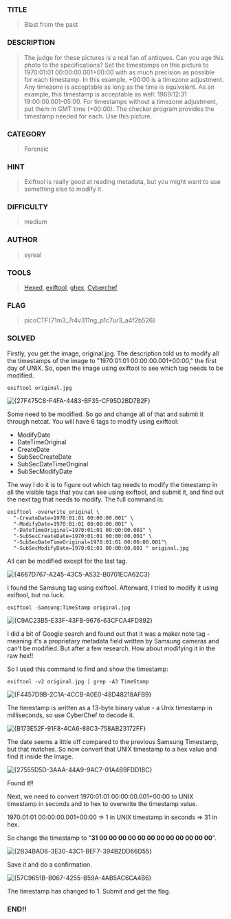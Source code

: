 ### TITLE
>Blast from the past
### DESCRIPTION
> The judge for these pictures is a real fan of antiques. Can you age this photo to the specifications?
Set the timestamps on this picture to 1970:01:01 00:00:00.001+00:00 with as much precision as possible for each timestamp. In this example, +00:00 is a timezone adjustment. Any timezone is acceptable as long as the time is equivalent. As an example, this timestamp is acceptable as well: 1969:12:31 19:00:00.001-05:00. For timestamps without a timezone adjustment, put them in GMT time (+00:00). The checker program provides the timestamp needed for each.
Use this picture.

### CATEGORY
> Forensic
### HINT
> Exiftool is really good at reading metadata, but you might want to use something else to modify it.
### DIFFICULTY
>medium
### AUTHOR
> syreal
### TOOLS
> [Hexed](https://hexed.it/), [exiftool](https://exiftool.org/), [ghex](https://wiki.gnome.org/Apps/Ghex), [Cyberchef](https://cyberchef.org/)
### FLAG
> picoCTF{71m3_7r4v311ng_p1c7ur3_a4f2b526}
### SOLVED
Firstly, you get the image, original.jpg. The description told us to modify all the timestamps of the image to "1970:01:01 00:00:00.001+00:00," the first day of UNIX. So, open the image using exiftool to see which tag needs to be modified.
```
exiftool original.jpg
```

![{27F475C8-F4FA-4483-BF35-CF95D2BD7B2F}](https://github.com/user-attachments/assets/7a3014b1-6d56-46e1-9a39-b1ffa4126e96)

Some need to be modified. So go and change all of that and submit it through netcat. You will have 6 tags to modify using exiftool:
- ModifyDate
- DateTimeOriginal
- CreateDate
- SubSecCreateDate
- SubSecDateTimeOriginal
- SubSecModifyDate

The way I do it is to figure out which tag needs to modify the timestamp in all the visible tags that you can see using exiftool, and submit it, and find out the next tag that needs to modify. The full command is:
```
exiftool -overwrite_original \
  "-CreateDate=1970:01:01 00:00:00.001" \
  "-ModifyDate=1970:01:01 00:00:00.001" \
  "-DateTimeOriginal=1970:01:01 00:00:00.001" \
  "-SubSecCreateDate=1970:01:01 00:00:00.001" \
  "-SubSecDateTimeOriginal=1970:01:01 00:00:00.001"\
  "-SubSecModifyDate=1970:01:01 00:00:00.001 " original.jpg
```
All can be modified except for the last tag.

![{4667D767-A245-43C5-A532-B0701ECA62C3}](https://github.com/user-attachments/assets/203f1287-1300-4433-a747-08b6722a42de)

I found the Samsung tag using exiftool. Afterward, I tried to modify it using exiftool, but no luck.
```
exiftool -Samsung:TimeStamp original.jpg
```
![{C9AC23B5-E33F-43FB-9676-63CFCA4FD892}](https://github.com/user-attachments/assets/0702b9d6-0e72-4a40-afd1-7ea8f5e8a297)

I did a bit of Google search and found out that it was a maker note tag - meaning it's a proprietary metadata field written by Samsung cameras and can't be modified. But after a few research. How about modifying it in the raw hex!!

So I used this command to find and show the timestamp:
```
exiftool -v2 original.jpg | grep -A3 TimeStamp
```
![{F4457D9B-2C1A-4CCB-A0E0-48D48218AFB9}](https://github.com/user-attachments/assets/201bda69-2b99-4d19-89e8-5f1f34f98aad)


The timestamp is written as a 13-byte binary value - a Unix timestamp in milliseconds, so use CyberChef to decode it.

![{B173E52F-91F8-4CA6-88C3-758AB23172FF}](https://github.com/user-attachments/assets/b4fa662a-f5e6-455b-a4eb-1f02377da695)

The date seems a little off compared to the previous Samsung Timestamp, but that matches. So now convert that UNIX timestamp to a hex value and find it inside the image. 

![{27555D5D-3AAA-44A9-9AC7-01A4B9FDD18C}](https://github.com/user-attachments/assets/fdba4f67-65bc-4f99-a0a8-188c0a279c39)

Found it!!

Next, we need to convert 1970:01:01 00:00:00.001+00:00 to UNIX timestamp in seconds and to hex to overwrite the timestamp value.

1970:01:01 00:00:00.001+00:00 => 1 in UNIX timestamp in seconds => 31 in hex.

So change the timestamp to "__31 00 00 00 00 00 00 00 00 00 00 00 00__".

![{2B34BAD6-3E30-43C1-BEF7-394B2DD66D55}](https://github.com/user-attachments/assets/e4a480ed-0e1e-4e88-8e3c-3bcbce9010d6)

Save it and do a confirmation.

![{57C9651B-B067-4255-B59A-4AB5AC6CA4B6}](https://github.com/user-attachments/assets/2492fbc4-aa44-4e91-b7c0-251d92b1fced)

The timestamp has changed to 1. Submit and get the flag.

### END!!
